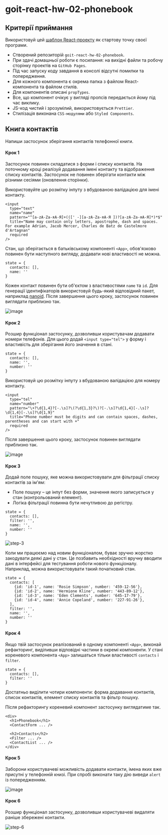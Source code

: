 # goit-react-hw-02-phonebook

## Критерії приймання

Використовуй цей
[шаблон React-проекту](https://github.com/goitacademy/react-homework-template#readme)
як стартову точку своєї програми.

- Створений репозиторій `goit-react-hw-02-phonebook`.
- При здачі домашньої роботи є посилання: на вихідні файли та робочу сторінку
  проектів на `GitHub Pages`.
- Під час запуску коду завдання в консолі відсутні помилки та попередження.
- Для кожного компонента є окрема папка з файлом React-компонента та файлом
  стилів.
- Для компонентів описані `propTypes`.
- Все, що компонент очікує у вигляді пропсів передається йому під час виклику.
- JS-код чистий і зрозумілий, використовується `Prettier`.
- Стилізація виконана `CSS-модулями` або `Styled Components`.

## Книга контактів

Напиши застосунок зберігання контактів телефонної книги.

#### Крок 1

Застосунок повинен складатися з форми і списку контактів. На поточному кроці
реалізуй додавання імені контакту та відображення списку контактів. Застосунок
не повинен зберігати контакти між різними сесіями (оновлення сторінки).

Використовуйте цю розмітку інпуту з вбудованою валідацією для імені контакту.

```
<input
  type="text"
  name="name"
  pattern="^[a-zA-Zа-яА-Я]+(([' -][a-zA-Zа-яА-Я ])?[a-zA-Zа-яА-Я]*)*$"
  title="Name may contain only letters, apostrophe, dash and spaces. For example Adrian, Jacob Mercer, Charles de Batz de Castelmore d'Artagnan"
  required
/>
```

Стан, що зберігається в батьківському компоненті `<App>`, обов'язково повинен
бути наступного вигляду, додавати нові властивості не можна.

```
state = {
  contacts: [],
  name: ''
}
```

Кожен контакт повинен бути об'єктом з властивостями `name` та `id`. Для
генерації ідентифікаторів використовуй будь-який відповідний пакет, наприклад
[nanoid](https://www.npmjs.com/package/nanoid). Після завершення цього кроку,
застосунок повинен виглядати приблизно так.

![image](https://github.com/savchyndd/goit-react-hw-02-phonebook/assets/96209694/cf3b642c-581e-4fd8-81d4-ca7030ee94f5)

#### Крок 2

Розшир функціонал застосунку, дозволивши користувачам додавати номери телефонів.
Для цього додай `<input type="tel">` у форму і властивість для зберігання його
значення в стані.

```
state = {
  contacts: [],
  name: '',
  number: ''
}
```

Використовуй цю розмітку інпуту з вбудованою валідацією для номеру контакту.

```
<input
  type="tel"
  name="number"
  pattern="\+?\d{1,4}?[-.\s]?\(?\d{1,3}?\)?[-.\s]?\d{1,4}[-.\s]?\d{1,4}[-.\s]?\d{1,9}"
  title="Phone number must be digits and can contain spaces, dashes, parentheses and can start with +"
  required
/>
```

Після завершення цього кроку, застосунок повинен виглядати приблизно так.

![image](https://github.com/savchyndd/goit-react-hw-02-phonebook/assets/96209694/db3f115b-6723-4804-bb49-7fdfb70a36e2)

#### Крок 3

Додай поле пошуку, яке можна використовувати для фільтрації списку контактів за
ім'ям:

- Поле пошуку – це інпут без форми, значення якого записується у стан
  (контрольований елемент).
- Логіка фільтрації повинна бути нечутливою до регістру.

```
state = {
  contacts: [],
  filter: '',
  name: '',
  number: ''
}
```

![step-3](https://github.com/savchyndd/goit-react-hw-02-phonebook/assets/96209694/41724269-40de-48cc-ab14-c201786d8755)

Коли ми працюємо над новим функціоналом, буває зручно жорстко закодувати деякі
дані у стан. Це позбавить необхідності вручну вводити дані в інтерфейсі для
тестування роботи нового функціоналу. Наприклад, можна використовувати такий
початковий стан.

```
state = {
  contacts: [
    {id: 'id-1', name: 'Rosie Simpson', number: '459-12-56'},
    {id: 'id-2', name: 'Hermione Kline', number: '443-89-12'},
    {id: 'id-3', name: 'Eden Clements', number: '645-17-79'},
    {id: 'id-4', name: 'Annie Copeland', number: '227-91-26'},
  ],
  filter: '',
  name: '',
  number: ''
}
```

#### Крок 4

Якщо твій застосунок реалізований в одному компоненті `<App>`, виконай
рефакторинг, виділивши відповідні частини в окремі компоненти. У стані
кореневого компонента `<App>` залишаться тільки властивості `contacts` і
`filter`.

```
state = {
  contacts: [],
  filter: ''
}
```

Достатньо виділити чотири компоненти: форма додавання контактів, список
контактів, елемент списку контактів та фільтр пошуку.

Після рефакторингу кореневий компонент застосунку виглядатиме так.

```
<div>
  <h1>Phonebook</h1>
  <ContactForm ... />

  <h2>Contacts</h2>
  <Filter ... />
  <ContactList ... />
</div>
```

#### Крок 5

Заборони користувачеві можливість додавати контакти, імена яких вже присутні у
телефонній книзі. При спробі виконати таку дію виведи `alert` із попередженням.

![image](https://github.com/savchyndd/goit-react-hw-02-phonebook/assets/96209694/edf66829-f320-48a1-915f-a9265bc21700)

#### Крок 6

Розшир функціонал застосунку, дозволивши користувачеві видаляти раніше збережені
контакти.

![step-6](https://github.com/savchyndd/goit-react-hw-02-phonebook/assets/96209694/ebf1f555-3fe4-4462-b435-2a635a95756c)

